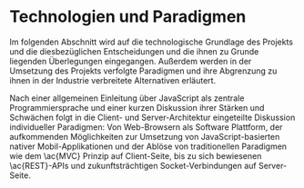 # Technologien und Paradigmen
Im folgenden Abschnitt wird auf die technologische Grundlage des Projekts und die diesbezüglichen Entscheidungen und die ihnen zu Grunde liegenden Überlegungen eingegangen. Außerdem werden in der Umsetzung des Projekts verfolgte Paradigmen und ihre Abgrenzung zu ihnen in der Industrie verbreitete Alternativen erläutert.

Nach einer allgemeinen Einleitung über JavaScript als zentrale Programmiersprache und einer kurzen Diskussion ihrer Stärken und Schwächen folgt in die Client- und Server-Architektur eingeteilte Diskussion individueller Paradigmen: Von Web-Browsern als Software Plattform, der aufkommenden Möglichkeiten zur Umsetzung von JavaScript-basierten nativer Mobil-Applikationen und der Ablöse von traditionellen Paradigmen wie dem \ac{MVC} Prinzip auf Client-Seite, bis zu sich bewiesenen \ac{REST}-APIs und zukunftsträchtigen Socket-Verbindungen auf Server-Seite.
